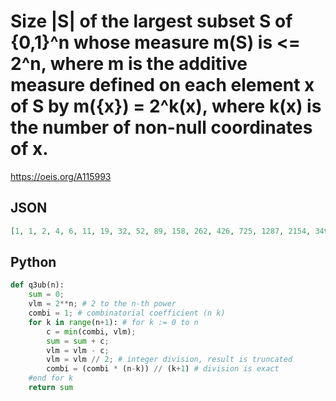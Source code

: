 # Size \|S\| of the largest subset S of \{0,1\}^n whose measure m\(S\) is <\= 2^n, where m is the additive measure defined on each element x of S by m\(\{x\}\) \= 2^k\(x\), where k\(x\) is the number of non\-null coordinates of x\.
https://oeis.org/A115993
## JSON
```JSON
[1, 1, 2, 4, 6, 11, 19, 32, 52, 89, 158, 262, 426, 725, 1287, 2154, 3498, 5931, 10485, 17940, 28965, 48813, 85775, 150923, 241735, 404082, 704598, 1275594, 2031915, 3363953, 5812312, 10438620, 17194101, 28160524, 48156310, 85702564]
```
## Python
```Python
def q3ub(n):
    sum = 0;
    vlm = 2**n; # 2 to the n-th power
    combi = 1; # combinatorial coefficient (n k)
    for k in range(n+1): # for k := 0 to n
        c = min(combi, vlm);
        sum = sum + c;
        vlm = vlm - c;
        vlm = vlm // 2; # integer division, result is truncated
        combi = (combi * (n-k)) // (k+1) # division is exact
    #end for k
    return sum
```

